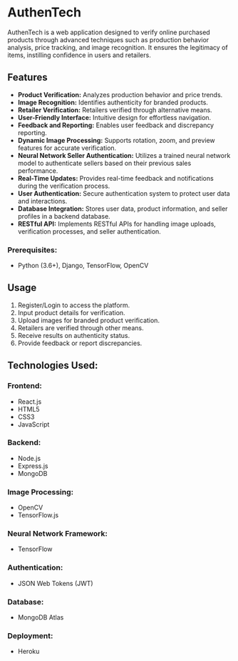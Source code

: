 # AuthenTech

AuthenTech is a web application designed to verify online purchased products through advanced techniques such as production behavior analysis, price tracking, and image recognition. It ensures the legitimacy of items, instilling confidence in users and retailers.

## Features
- **Product Verification:** Analyzes production behavior and price trends.
- **Image Recognition:** Identifies authenticity for branded products.
- **Retailer Verification:** Retailers verified through alternative means.
- **User-Friendly Interface:** Intuitive design for effortless navigation.
- **Feedback and Reporting:** Enables user feedback and discrepancy reporting.
- **Dynamic Image Processing:** Supports rotation, zoom, and preview features for accurate verification.
- **Neural Network Seller Authentication:** Utilizes a trained neural network model to authenticate sellers based on their previous sales performance.
- **Real-Time Updates:** Provides real-time feedback and notifications during the verification process.
- **User Authentication:** Secure authentication system to protect user data and interactions.
- **Database Integration:** Stores user data, product information, and seller profiles in a backend database.
- **RESTful API:** Implements RESTful APIs for handling image uploads, verification processes, and seller authentication.

### Prerequisites:
- Python (3.6+), Django, TensorFlow, OpenCV

## Usage
1. Register/Login to access the platform.
2. Input product details for verification.
3. Upload images for branded product verification.
4. Retailers are verified through other means.
5. Receive results on authenticity status.
6. Provide feedback or report discrepancies.

## Technologies Used:
### Frontend:
- React.js
- HTML5
- CSS3
- JavaScript

### Backend:
- Node.js
- Express.js
- MongoDB

### Image Processing:
- OpenCV
- TensorFlow.js

### Neural Network Framework:
- TensorFlow

### Authentication:
- JSON Web Tokens (JWT)

### Database:
- MongoDB Atlas

### Deployment:
- Heroku
